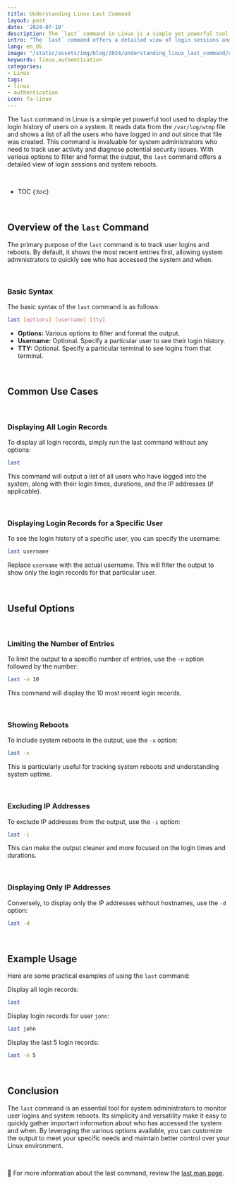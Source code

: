```yaml
---
title: Understanding Linux Last Command
layout: post
date: '2024-07-10'
description: The `last` command in Linux is a simple yet powerful tool used to display the login history of users on a system.
intro: "The `last` command offers a detailed view of login sessions and system reboot."
lang: en_US
image: "/static/assets/img/blog/2024/understanding_linux_last_command/understanding_linux_last_command.jpg"
keywords: linux,authentication
categories:
- Linux
tags:
- linux
- authentication
icon: fa-linux
---
```


The `last` command in Linux is a simple yet powerful tool used to display the login history of users on a system. It reads data from the `/var/log/wtmp` file and shows a list of all the users who have logged in and out since that file was created. This command is invaluable for system administrators who need to track user activity and diagnose potential security issues. With various options to filter and format the output, the `last` command offers a detailed view of login sessions and system reboots.

<br>

* TOC 
{:toc}

<br>

## Overview of the `last` Command

The primary purpose of the `last` command is to track user logins and reboots. By default, it shows the most recent entries first, allowing system administrators to quickly see who has accessed the system and when.

<br>

### Basic Syntax

The basic syntax of the `last` command is as follows:

```bash
last [options] [username] [tty]
```
- **Options:** Various options to filter and format the output.
- **Username:** Optional. Specify a particular user to see their login history.
- **TTY:** Optional. Specify a particular terminal to see logins from that terminal.

<br>

## Common Use Cases

<br>

### Displaying All Login Records
To display all login records, simply run the last command without any options:

```bash
last
```

This command will output a list of all users who have logged into the system, along with their login times, durations, and the IP addresses (if applicable).

<br>

### Displaying Login Records for a Specific User
To see the login history of a specific user, you can specify the username:

```bash
last username
```

Replace `username` with the actual username. This will filter the output to show only the login records for that particular user.

<br>

## Useful Options

<br>

### Limiting the Number of Entries
To limit the output to a specific number of entries, use the `-n` option followed by the number:

```bash
last -n 10
```

This command will display the 10 most recent login records.

<br>

### Showing Reboots
To include system reboots in the output, use the `-x` option:

```bash
last -x
```

This is particularly useful for tracking system reboots and understanding system uptime.

<br>

### Excluding IP Addresses
To exclude IP addresses from the output, use the `-i` option:

```bash
last -i
```

This can make the output cleaner and more focused on the login times and durations.

<br>

### Displaying Only IP Addresses
Conversely, to display only the IP addresses without hostnames, use the `-d` option:

```bash
last -d
```

<br>

## Example Usage

Here are some practical examples of using the `last` command:


Display all login records:

```bash
last
```

Display login records for user `john`:

```bash
last john
```

Display the last 5 login records:

```bash
last -n 5
```

<br>

## Conclusion

The `last` command is an essential tool for system administrators to monitor user logins and system reboots. Its simplicity and versatility make it easy to quickly gather important information about who has accessed the system and when. By leveraging the various options available, you can customize the output to meet your specific needs and maintain better control over your Linux environment.

<br>

📝 For more information about the last command, review the [last man page](https://linux.die.net/man/1/last).
